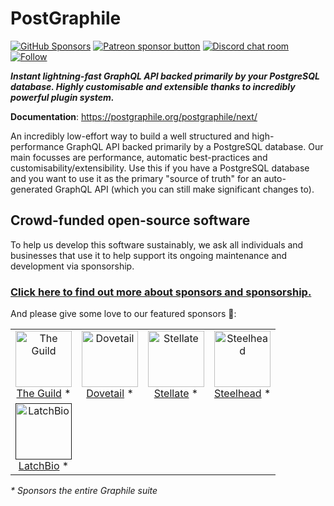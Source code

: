 # PostGraphile

[![GitHub Sponsors](https://img.shields.io/github/sponsors/benjie?color=ff69b4&label=github%20sponsors)](https://github.com/sponsors/benjie)
[![Patreon sponsor button](https://img.shields.io/badge/sponsor-via%20Patreon-orange.svg)](https://patreon.com/benjie)
[![Discord chat room](https://img.shields.io/discord/489127045289476126.svg)](http://discord.gg/graphile)
[![Follow](https://img.shields.io/badge/twitter-@GraphileHQ-blue.svg)](https://twitter.com/GraphileHQ)

_**Instant lightning-fast GraphQL API backed primarily by your PostgreSQL
database. Highly customisable and extensible thanks to incredibly powerful
plugin system.**_

**Documentation**: https://postgraphile.org/postgraphile/next/

An incredibly low-effort way to build a well structured and high-performance
GraphQL API backed primarily by a PostgreSQL database. Our main focusses are
performance, automatic best-practices and customisability/extensibility. Use
this if you have a PostgreSQL database and you want to use it as the primary
"source of truth" for an auto-generated GraphQL API (which you can still make
significant changes to).

<!-- SPONSORS_BEGIN -->

## Crowd-funded open-source software

To help us develop this software sustainably, we ask all individuals and
businesses that use it to help support its ongoing maintenance and development
via sponsorship.

### [Click here to find out more about sponsors and sponsorship.](https://www.graphile.org/sponsor/)

And please give some love to our featured sponsors 🤩:

<table><tr>
<td align="center"><a href="https://www.the-guild.dev/"><img src="https://graphile.org/images/sponsors/theguild.png" width="90" height="90" alt="The Guild" /><br />The Guild</a> *</td>
<td align="center"><a href="https://dovetailapp.com/"><img src="https://graphile.org/images/sponsors/dovetail.png" width="90" height="90" alt="Dovetail" /><br />Dovetail</a> *</td>
<td align="center"><a href="https://stellate.co/"><img src="https://graphile.org/images/sponsors/Stellate.png" width="90" height="90" alt="Stellate" /><br />Stellate</a> *</td>
<td align="center"><a href="https://gosteelhead.com/"><img src="https://graphile.org/images/sponsors/steelhead.svg" width="90" height="90" alt="Steelhead" /><br />Steelhead</a> *</td>
</tr><tr>
<td align="center"><a href=""><img src="https://graphile.org/images/sponsors/latchbio.jpg" width="90" height="90" alt="LatchBio" /><br />LatchBio</a> *</td>
</tr></table>

<em>\* Sponsors the entire Graphile suite</em>

<!-- SPONSORS_END -->
